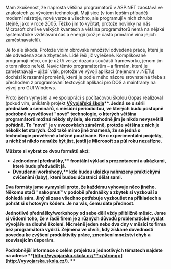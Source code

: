 <!-- dcterms:identifier = aspnetcz#5425 -->
<!-- dcterms:title = Upgradujte se ve Vývojářské škole -->
<!-- dcterms:abstract = Pro nejbližší měsíce jsem pro vás ve spolupráci s počítačovou školou Gopas připravil sérii unikátních akcí, které se vám budou náramně hodit! -->
<!-- np9:categoryId = 6 -->
<!-- x4w:category = Akce a události -->
<!-- np9:authorId = 1 -->
<!-- np9:authorEmail = michal.valasek@altairis.cz -->
<!-- dcterms:creator = Michal Altair Valášek -->
<!-- dcterms:created = 2014-07-14T23:59:32.86+02:00 -->
<!-- dcterms:dateAccepted = 2014-07-14T23:59:33+02:00 -->
<!-- x4w:pictureWidth = 150 -->
<!-- x4w:pictureHeight = 150 -->
<!-- x4w:pictureUrl = /perex-pictures/20140714-upgradujte-se-ve-vyvojarske-skole.png -->

Mám zkušenost, že naprostá většina programátorů v ASP.NET zaostává ve znalostech za vývojem technologií. Mají sice (v tom lepším případě) moderní nástroje, nové verze a všechno, ale programují v nich zhruba stejně, jako v roce 2005. Těžko jim to vyčítat, protože novinky na nás Microsoft chrlí ve velkých kvantech a většina programátorů nemá na nějaké systematické vzdělávání čas a energii (což je často primárně vina jejich zaměstnavatelů). 

Je to ale škoda. Protože vidím obrovské množství odvedené práce, která je ale odvedena zcela zbytečně. Lidé řeší již vyřešené. Komplikovaně programují něco, co je už tři verze dozadu součástí frameworku, jenom jim o tom nikdo neřekl. Navíc těmto programátorům – a firmám, které je zaměstnávají – ujíždí vlak, protože ve vývoji aplikací (nejenom v .NETu) dochází k razantní proměně, která je podle mého názoru srovnatelná třeba s přechodem z programování textových aplikací pro DOS a mainframy na vývoj pro GUI Windows.

Proto jsem vymyslel a ve spolupráci s počítačovou školou Gopas realizoval (pokud vím, unikátní) projekt <strong abp="332">[Vývojářská škola](http://vyvojarska.skola.cz/)**. Jedná se o sérii přednášek a seminářů, s měsíční periodicitou, ve kterých budu postupně podrobně vysvětlovat "nové" technologie, o kterých většina programátorů možná někdy slyšela, ale rozhodně jim je nikdo nevysvětlil pořádně. To "nové" je v uvozovkách záměrně, protože většina z nich je několik let starých. Což také mimo jiné znamená, že se jedná o technologie prověřené a běžně používané. Ne o experimentální projekty, u nichž si nikdo nemůže být jist, jestli je Microsoft za půl roku nezařízne.

Můžete si vybrat ze dvou formátů akcí:

*   <strong abp="337">Jednodenní přednášky,** frontální výklad s prezentacemi a ukázkami, které budu předvádět já.
*   <strong abp="339">Dvoudenní workshopy,** kde budou ukázky nahrazeny praktickými cvičeními (laby), které budou účastníci dělat sami.

Dva formáty jsme vymysleli proto, že každému vyhovuje něco jiného. Někomu stačí "nakopnutí" v podobě přednášky a zbytek si vyzkouší a dohledá sám. Jiný si zase všechno potřebuje vyzkoušet na příkladech a pohrát si s hotovým kódem. Je na vás, čemu dáte přednost.

Jednotlivé přednášky/workshopy od sebe dělí vždy přibližně měsíc. Jsme si vědomi toho, že v řadě firem je z různých důvodů problematické vyslat vývojáře na dlouhé školení. Nicméně jeden nebo dva dny v měsíci to firma bez programátora vydrží. Zejména ve chvíli, kdy získané dovednosti povedou ke zvýšení produktivity práce, zmenšení množství chyb a souvisejícím úsporám.

<strong abp="343">Podrobnější informace o celém projektu a jednotlivých tématech najdete na adrese **[<strong abp="345">http://vyvojarska.skola.cz/**</strong>](http://vyvojarska.skola.cz/)<strong abp="346">. **

</strong></strong></strong></strong></strong>